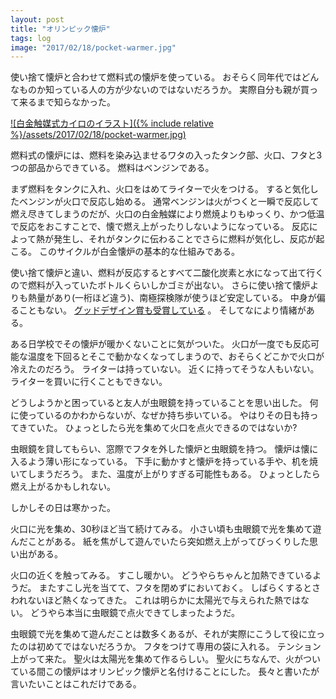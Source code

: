 ```yaml
---
layout: post
title: "オリンピック懐炉"
tags: log
image: "2017/02/18/pocket-warmer.jpg"
---
```

使い捨て懐炉と合わせて燃料式の懐炉を使っている。
おそらく同年代ではどんなものか知っている人の方が少ないのではないだろうか。
実際自分も親が買って来るまで知らなかった。

[![白金触媒式カイロのイラスト]({% include relative %}/assets/2017/02/18/pocket-warmer.jpg)](http://www.irasutoya.com/2016/12/blog-post_441.html)

燃料式の懐炉には、燃料を染み込ませるワタの入ったタンク部、火口、フタと3つの部品からできている。
燃料はベンジンである。

まず燃料をタンクに入れ、火口をはめてライターで火をつける。
すると気化したベンジンが火口で反応し始める。
通常ベンジンは火がつくと一瞬で反応して燃え尽きてしまうのだが、火口の白金触媒により燃焼よりもゆっくり、かつ低温で反応をおこすことで、懐で燃え上がったりしないようになっている。
反応によって熱が発生し、それがタンクに伝わることでさらに燃料が気化し、反応が起こる。
このサイクルが白金懐炉の基本的な仕組みである。

使い捨て懐炉と違い、燃料が反応するとすべて二酸化炭素と水になって出て行くので燃料が入っていたボトルくらいしかゴミが出ない。
さらに使い捨て懐炉よりも熱量があり(一桁ほど違う)、南極探検隊が使うほど安定している。
中身が偏ることもない。
[グッドデザイン賞も受賞している](http://www.g-mark.org/award/describe/38448)
。
そしてなにより情緒がある。

ある日学校でその懐炉が暖かくないことに気がついた。
火口が一度でも反応可能な温度を下回るとそこで動かなくなってしまうので、おそらくどこかで火口が冷えたのだろう。
ライターは持っていない。
近くに持ってそうな人もいない。
ライターを買いに行くこともできない。

どうしようかと困っていると友人が虫眼鏡を持っていることを思い出した。
何に使っているのかわからないが、なぜか持ち歩いている。
やはりその日も持ってきていた。
ひょっとしたら光を集めて火口を点火できるのではないか?

虫眼鏡を貸してもらい、窓際でフタを外した懐炉と虫眼鏡を持つ。
懐炉は懐に入るよう薄い形になっている。
下手に動かすと懐炉を持っている手や、机を焼いてしまうだろう。
また、温度が上がりすぎる可能性もある。
ひょっとしたら燃え上がるかもしれない。

しかしその日は寒かった。

火口に光を集め、30秒ほど当て続けてみる。
小さい頃も虫眼鏡で光を集めて遊んだことがある。
紙を焦がして遊んでいたら突如燃え上がってびっくりした思い出がある。

火口の近くを触ってみる。
すこし暖かい。
どうやらちゃんと加熱できているようだ。
またすこし光を当てて、フタを閉めずにおいておく。
しばらくするとさわれないほど熱くなってきた。
これは明らかに太陽光で与えられた熱ではない。
どうやら本当に虫眼鏡で点火できてしまったようだ。

虫眼鏡で光を集めて遊んだことは数多くあるが、それが実際にこうして役に立ったのは初めてではないだろうか。
フタをつけて専用の袋に入れる。
テンション上がって来た。
聖火は太陽光を集めて作るらしい。
聖火にちなんで、火がついている間この懐炉はオリンピック懐炉と名付けることにした。
長々と書いたが言いたいことはこれだけである。